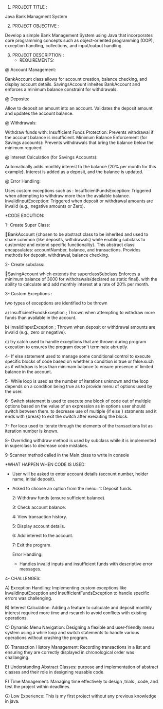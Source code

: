 1. PROJECT TITLE :

 Java Bank Managment System

 
2. PROJECT OBJECTIVE :
 
 Develop a simple Bank Management System using Java that incorporates core programming concepts such
as object-oriented programming (OOP), exception handling, collections, and input/output handling.


3. PROJECT DESCRIPTION :
   * REQUIREMENTS:

	 
@ Account Management:

BankAccount class allows for account creation, balance checking, and display account details.
SavingsAccount inheites BankAccount and enforces a minimum balance constraint for withdrawals.


@ Deposits:

Allow to deposit an amount into an account.
Validates the deposit amount and updates the account balance.


@ Withdrawals:

Withdraw funds with:
Insufficient Funds Protection: Prevents withdrawal if the account balance is insufficient.
Minimum Balance Enforcement (for Savings accounts): Prevents withdrawals that bring the balance below the minimum required.


@ Interest Calculation (for Savings Accounts):

Automatically adds monthly interest to the balance (20% per month for this example).
Interest is added as a deposit, and the balance is updated.


@ Error Handling:

Uses custom exceptions such as :
InsufficientFundsException: Triggered when attempting to withdraw more than the available balance.
InvalidInputException: Triggered when deposit or withdrawal amounts are invalid (e.g., negative amounts or Zero).

   *CODE EXCUTION:
  
  1- Create Super Class:

  💮BankAccount {chosen to be abstract class to be inherited and used to share common (like deposits, withdrawals)
	 while enabling subclass to customize and extend specific functionality}.
   This abstract class encapsulates: accountNumber, balance, and transactions.
   Provides methods for deposit, withdrawal, balance checking.
   
	 
2- Create subclass: 

💮SavingAccount which extends the superclassSubclass Enforces a minimum balance of 3000 for withdrawals{declared as static final}.
 with the ability to calculate and add monthly interest at a rate of 20% per month. 


3- Custom Exceptions :

two types of exceptions are identified to be thrown 

   a) InsufficientFundsException ; Thrown when attempting to withdraw more funds than available in the account. 
					 
   b) InvalidInputException ; Thrown when deposit or withdrawal amounts are invalid (e.g., zero or negative).
					 
   c) try catch used to handle exceptions that are thrown during program execution to ensures the program doesn't terminate abruptly.
 
	 
4- If else statement used to manage some conditional control to execute specific blocks of code based on whether a condition is true or false.such as if withdraw is less than 
      minimam balance to ensure presence of limited balance in the account.
  
	
 5- While loop is used as the number of iterations unknown and the loop depends on a condition being true as to provide menu of options used by the user.
  
	 
	
 6- Switch statement is used to execute one block of code out of multiple options based on the value of an expression as in options user should switch between them. to decrease use of multiple {if else } statments and it ends with {break} to exit the switch after executing the block.
   
	 
	
 7- For loop used to iterate through the elements of the transactions list as iteration number is known.
  
	 
	
 8- Overriding withdraw method is used by subclass while it is implemented in superclass to decrease code mistakes.
  
	 
	
 9-Scanner method called in tne Main class to write in console 
 
  *WHAT HAPPEN WHEN CODE IS USED:
			
  - User will be asked to enter account details (account number, holder name, initial deposit).
    
  - Asked to choose an option from the menu:
     1: Deposit funds.
    
     2: Withdraw funds (ensure sufficient balance).
    
      3: Check account balance.
    
      4: View transaction history.
    
      5: Display account details.
    
      6: Add interest to the account.
    
      7: Exit the program.
    
      Error Handling:
    
    - Handles invalid inputs and insufficient funds with descriptive error messages.

			
   4- CHALLENGES:
	 
   A) Exception Handling: Implementing custom exceptions like InvalidInputException and InsufficientFundsException to handle specific errors was challenging.
		 	 
   B) Interest Calculation: Adding a feature to calculate and deposit monthly interest required more time and rsearch to avoid conflicts with existing operations.
  
   C) Dynamic Menu Navigation: Designing a flexible and user-friendly menu system using a while loop and switch statements to handle various operations without crashing the 
       program.
			 
   D) Transaction History Management: Recording transactions in a list and ensuring they are correctly displayed in chronological order was challanging.
   
   E) Understanding Abstract Classes: purpose and implementation of abstract classes and their role in designing reusable code.
  
   F) Time Management: Managing time effectively to design ,trials , code, and test the project within deadlines.
   
   G) Low Experience: This is my first project without any previous knowledge in java.  

     
